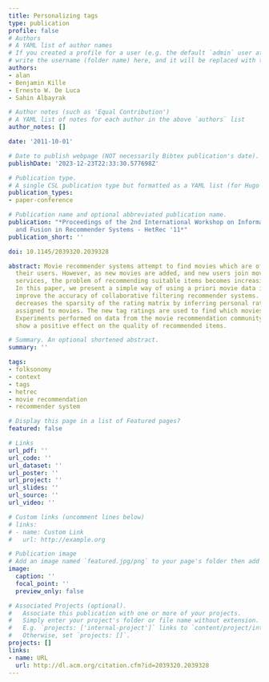 ```yaml
---
title: Personalizing tags
type: publication 
profile: false
# Authors
# A YAML list of author names
# If you created a profile for a user (e.g. the default `admin` user at `content/authors/admin/`), 
# write the username (folder name) here, and it will be replaced with their full name and linked to their profile.
authors:
- alan
- Benjamin Kille
- Ernesto W. De Luca
- Sahin Albayrak

# Author notes (such as 'Equal Contribution')
# A YAML list of notes for each author in the above `authors` list
author_notes: []

date: '2011-10-01'

# Date to publish webpage (NOT necessarily Bibtex publication's date).
publishDate: '2023-12-23T22:33:30.577698Z'

# Publication type.
# A single CSL publication type but formatted as a YAML list (for Hugo requirements).
publication_types:
- paper-conference

# Publication name and optional abbreviated publication name.
publication: "*Proceedings of the 2nd International Workshop on Information Heterogeneity
  and Fusion in Recommender Systems - HetRec '11*"
publication_short: ''

doi: 10.1145/2039320.2039328

abstract: Movie recommender systems attempt to find movies which are of interest for
  their users. However, as new movies are added, and new users join movie recommendation
  services, the problem of recommending suitable items becomes increasingly harder.
  In this paper, we present a simple way of using a priori movie data in order to
  improve the accuracy of collaborative filtering recommender systems. The approach
  decreases the sparsity of the rating matrix by inferring personal ratings on tags
  assigned to movies. The new tag ratings are used to find which movies to recommend.
  Experiments performed on data from the movie recommendation community Moviepilot
  show a positive effect on the quality of recommended items.

# Summary. An optional shortened abstract.
summary: ''

tags:
- folksonomy
- context
- tags
- hetrec
- movie recommendation
- recommender system

# Display this page in a list of Featured pages?
featured: false

# Links
url_pdf: ''
url_code: ''
url_dataset: ''
url_poster: ''
url_project: ''
url_slides: ''
url_source: ''
url_video: ''

# Custom links (uncomment lines below)
# links:
# - name: Custom Link
#   url: http://example.org

# Publication image
# Add an image named `featured.jpg/png` to your page's folder then add a caption below.
image:
  caption: ''
  focal_point: ''
  preview_only: false

# Associated Projects (optional).
#   Associate this publication with one or more of your projects.
#   Simply enter your project's folder or file name without extension.
#   E.g. `projects: ['internal-project']` links to `content/project/internal-project/index.md`.
#   Otherwise, set `projects: []`.
projects: []
links:
- name: URL
  url: http://dl.acm.org/citation.cfm?id=2039320.2039328
---
```




